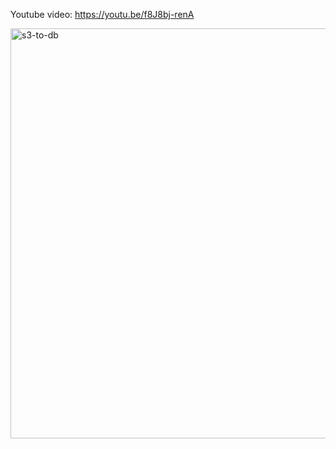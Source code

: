 Youtube video: https://youtu.be/f8J8bj-renA

<img width="1712" height="656" alt="s3-to-db" src="https://github.com/user-attachments/assets/1318398c-415b-4ae9-8828-1e60e275b232" />
